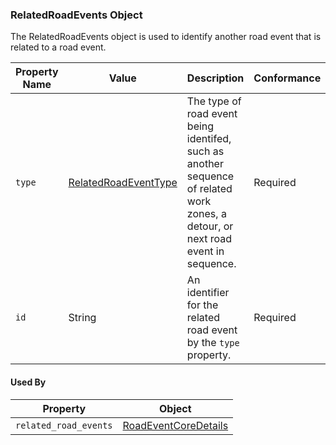 ### RelatedRoadEvents Object
The RelatedRoadEvents object is used to identify another road event that is related to a road event.

Property Name | Value | Description | Conformance | Notes
--- | --- | --- | --- | ---
`type` | [RelatedRoadEventType](/spec-content/enumerated-types/RelatedRoadEventType.md) | The type of road event being identifed, such as another sequence of related work zones, a detour, or next road event in sequence. | Required |
`id` | String | An identifier for the related road event by the `type` property. | Required |

#### Used By
Property | Object
--- | ---
`related_road_events` | [RoadEventCoreDetails](/spec-content/objects/RoadEventCoreDetails.md)
